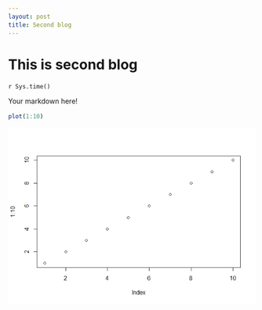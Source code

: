 ```yaml
---
layout: post
title: Second blog
---
```


# This is second blog
`r Sys.time()`  

Your markdown here!


```r
plot(1:10)
```

![](2016-08-24-this-is-second-blog_files/figure-html/unnamed-chunk-1-1.png)<!-- -->
